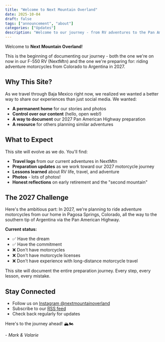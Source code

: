 ```yaml
---
title: "Welcome to Next Mountain Overland"
date: 2025-10-04
draft: false
tags: ["announcement", "about"]
categories: ["Updates"]
description: "Welcome to our journey - from RV adventures to the Pan American Highway"
---
```


Welcome to **Next Mountain Overland**!

This is the beginning of documenting our journey - both the one we're on now in our F-550 RV (NextMtn) and the one we're preparing for: riding adventure motorcycles from Colorado to Argentina in 2027.

<!--more-->

## Why This Site?

As we travel through Baja Mexico right now, we realized we wanted a better way to share our experiences than just social media. We wanted:

- **A permanent home** for our stories and photos
- **Control over our content** (hello, open web!)
- **A way to document** our 2027 Pan American Highway preparation
- **A resource** for others planning similar adventures

## What to Expect

This site will evolve as we do. You'll find:

- **Travel logs** from our current adventures in NextMtn
- **Preparation updates** as we work toward our 2027 motorcycle journey
- **Lessons learned** about RV life, travel, and adventure
- **Photos** - lots of photos!
- **Honest reflections** on early retirement and the "second mountain"

## The 2027 Challenge

Here's the ambitious part: In 2027, we're planning to ride adventure motorcycles from our home in Pagosa Springs, Colorado, all the way to the southern tip of Argentina via the Pan American Highway.

**Current status:**
- ✅ Have the dream
- ✅ Have the commitment
- ❌ Don't have motorcycles
- ❌ Don't have motorcycle licenses
- ❌ Don't have experience with long-distance motorcycle travel

This site will document the entire preparation journey. Every step, every lesson, every mistake.

## Stay Connected

- Follow us on [Instagram @nextmountainoverland](https://instagram.com/nextmountainoverland)
- Subscribe to our [RSS feed](/index.xml)
- Check back regularly for updates

Here's to the journey ahead! 🏔️🏍️

*- Mark & Valarie*

